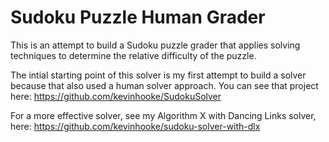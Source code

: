 # Sudoku Puzzle Human Grader
This is an attempt to build a Sudoku puzzle grader that applies solving techniques
to determine the relative difficulty of the puzzle.

The intial starting point of this solver is my first attempt to build a solver
because that also used a human solver approach. You can see that project here:
https://github.com/kevinhooke/SudokuSolver

For a more effective solver, see my Algorithm X with Dancing Links solver, 
here:
https://github.com/kevinhooke/sudoku-solver-with-dlx